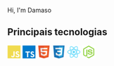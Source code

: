 Hi, I'm Damaso 

<!-- 
  <div>
    <img height="150em" src="https://github-readme-stats.vercel.app/api?username=DamasoMagno&show_icons=true&theme=dark&include_all_commits=true&count_private=true">
    <img height="150em" src="https://github-readme-stats.vercel.app/api/top-langs/?username=DamasoMagno&layout=compact&langs_count=5&theme=dark">
  </div> 
-->


## Principais tecnologias
<div style="display: inline_block">
  <img align="center" width="30" alt="Js" src="https://raw.githubusercontent.com/devicons/devicon/master/icons/javascript/javascript-plain.svg">
  <img align="center" width="30" alt="Ts" src="https://raw.githubusercontent.com/devicons/devicon/master/icons/typescript/typescript-plain.svg">
  <img align="center" width="30" alt="HTML" src="https://raw.githubusercontent.com/devicons/devicon/master/icons/html5/html5-original.svg">
  <img align="center" width="30" alt="CSS" src="https://raw.githubusercontent.com/devicons/devicon/master/icons/css3/css3-original.svg">
  <img align="center" width="30" alt="React" src="https://raw.githubusercontent.com/devicons/devicon/master/icons/react/react-original.svg">
  <img align="center" width="30" alt="NodeJs" src="https://raw.githubusercontent.com/devicons/devicon/master/icons/nodejs/nodejs-original.svg">
</div>
